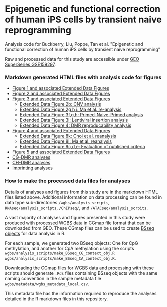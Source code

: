 # Epigenetic and functional correction of human iPS cells by transient naive reprogramming

Analysis code for Buckberry, Liu, Poppe, Tan et al. "Epigenetic and functional correction of human iPS cells by transient naive reprogramming"

Raw and processed data for this study are accessible under [GEO SuperSeries GSE159297](https://www.ncbi.nlm.nih.gov/geo/query/acc.cgi?acc=GSE159297).

### Markdown generated HTML files with analysis code for figures
- [Figure 1 and associated Extended Data Figures](Figure_1.md)
- [Figure 2 and associated Extended Data Figures](Fig_2.md)
- [Figure 3 and associated Extended Data Figures](Fig_3.md)
    - [Extended Data Figure 2b: CNV analysis](ED_Fig_2b_CNV_analysis.md)
    - [Extended Data Figure 2g,h,i: Ma et al. re-analysis](ED_Fig_3ghi_Ma_et_al_analysis.md)
    - [Extended Data Figure 3f,g,h: Primed-Naive-Primed analysis](ED_Fig_4fgh_PNP_iPSC_analysis.md)
    - [Extended Data Figure 3i: Lentiviral insertion analysis](ED_Fig_4i_lenti_insertion_analysis.md)
    - [Extended Data Figure 4: DMR reproducability analysis]()
- [Figure 4 and associated Extended Data Figures]()
    - [Extended Data Figure 8k: Choi et al. reanalysis](Choi_ESC_iPSC_differential_expression.html)
    - [Extended Data Figure 8l: Ma et al. reanalysis](SCNT_differential_expression.md)
    - [Extended Data Figure 9c,d,e: Evaluation of published criteria](REVISION_Koyanagi_Ruiz_genes_TE_methylation.md)
- [Figure 5 and associated Extended Data Figures](REVISION_differentiation_quantifications.md)  
- [CG-DMR analyses](CG_DMR_analysis.html)
- [CH-DMR analyses](CH_DMR_analysis.nb.html)
- [Imprinting analyses](REVISION_imprinting_analyses.html)

### How to make the processed data files for analyses
Details of analyses and figures from this study are in the markdown HTML files listed above. Additional information on data processing can be found in data type sub-directories `/wgbs/analysis_scripts`, `RNAseq/analysis_scripts`, `/ChIPseq/`, and `/ATACseq/analysis_scrpits`.   

A vast majority of analyses and figures presented in this study were produced with processed WGBS data in CGmap file format that can be downloaded from GEO. These CGmap files can be used to create [BSseq objects](https://www.bioconductor.org/packages/devel/bioc/vignettes/bsseq/inst/doc/bsseq.html#3_Using_objects_of_class_BSseq) for data analysis in R.   

For each sample, we generated two BSseq objects: One for CpG methylation, and another for CpA methylation using the scripts `wgbs/analysis_scripts/make_BSseq_CG_context_obj.R` `wgbs/analysis_scripts/make_BSseq_CA_context_obj.R`.  

Downloading the CGmap files for WGBS data and processing with these scripts should generate `.Rds` files containing BSseq objects with the same naming convention in the sample metadata file `wgbs/metadata/wgbs_metadata_local.csv`.  

This metadata file has the information required to reproduce the analyses detailed in the R markdown files in this repository.  












